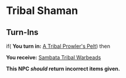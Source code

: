 # Tribal Shaman
## Turn-Ins





if( **You turn in:** [A Tribal Prowler's Pelt](/item/31475)) then


 **You receive:**  [Sambata Tribal Warbeads](/item/29900) 

**This NPC *should* return incorrect items given.**
